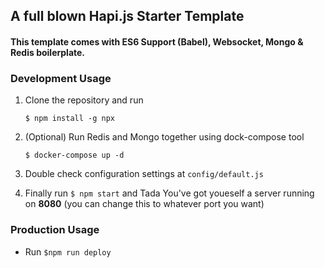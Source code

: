 ## A full blown Hapi.js Starter Template
#### This template comes with ES6 Support (Babel), Websocket, Mongo & Redis boilerplate.

### Development Usage

1. Clone the repository and run 

    `$ npm install -g npx`

2. (Optional) Run Redis and Mongo together using dock-compose tool

    `$ docker-compose up -d`

4. Double check configuration settings at `config/default.js`

5. Finally run `$ npm start` and Tada You've got youeself a server running on **8080** (you can change this to whatever port you want)


### Production Usage

 - Run `$npm run deploy`
